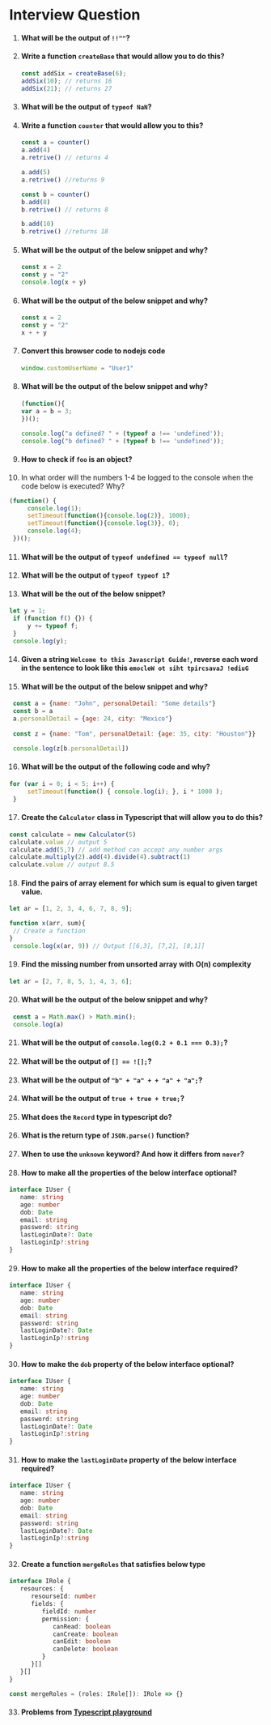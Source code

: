 # Interview Question

1. #### What will be the output of `!!""`?
2. #### Write a function `createBase` that would allow you to do this?
   ```javascript
   const addSix = createBase(6);
   addSix(10); // returns 16
   addSix(21); // returns 27
   ```
3. #### What will be the output of `typeof NaN`?
4. #### Write a function `counter` that would allow you to this?
   ```javascript
   const a = counter()
   a.add(4)
   a.retrive() // returns 4
   
   a.add(5)
   a.retrive() //returns 9
   
   const b = counter()
   b.add(8)
   b.retrive() // returns 8
   
   b.add(10)
   b.retrive() //returns 18
   ```
5. #### What will be the output of the below snippet and why?
    ```javascript
   const x = 2
   const y = "2"
   console.log(x + y)
    ```
6. #### What will be the output of the below snippet and why?
    ```javascript
   const x = 2
   const y = "2"
   x + + y
    ```
7. #### Convert this browser code to nodejs code
   ```javascript
   window.customUserName = "User1"
   ```
8. #### What will be the output of the below snippet and why?
   ```javascript
   (function(){
   var a = b = 3;
   })();

   console.log("a defined? " + (typeof a !== 'undefined'));
   console.log("b defined? " + (typeof b !== 'undefined'));
   ```
9. #### How to check if `foo` is an object?
10. In what order will the numbers 1-4 be logged to the console when the code below is executed? Why?
   ```javascript
   (function() {
        console.log(1); 
        setTimeout(function(){console.log(2)}, 1000); 
        setTimeout(function(){console.log(3)}, 0); 
        console.log(4);
    })();
   ```
11. #### What will be the output of `typeof undefined == typeof null`?
12. #### What will be the output of `typeof typeof 1`?
13. #### What will be the out of the below snippet?
   ```javascript
   let y = 1;
    if (function f() {}) {
        y += typeof f;
    }
    console.log(y);
   ```
14. #### Given a string `Welcome to this Javascript Guide!`, reverse each word in the sentence to look like this `emocleW ot siht tpircsavaJ !ediuG`
15. #### What will be the output of the below snippet and why?
   ```javascript
    const a = {name: "John", personalDetail: "Some details"}
    const b = a
    a.personalDetail = {age: 24, city: "Mexico"}
    
    const z = {name: "Tom", personalDetail: {age: 35, city: "Houston"}}

    console.log(z[b.personalDetail])
   ```
16. #### What will be the output of the following code and why?
   ```javascript
   for (var i = 0; i < 5; i++) {
	    setTimeout(function() { console.log(i); }, i * 1000 );
    }
   ```
17. #### Create the `Calculator` class in Typescript that will allow you to do this?
   ```typescript
   const calculate = new Calculator(5)
   calculate.value // output 5
   calculate.add(5,7) // add method can accept any number args
   calculate.multiply(2).add(4).divide(4).subtract(1)
   calculate.value // output 8.5
   ```
18. #### Find the pairs of array element for which sum is equal to given target value.
   ```javascript
   let ar = [1, 2, 3, 4, 6, 7, 8, 9];

   function x(arr, sum){
    // Create a function
   }
    console.log(x(ar, 9)) // Output [[6,3], [7,2], [8,1]]
   ```
19. #### Find the missing number from unsorted array with O(n) complexity
   ```javascript
   let ar = [2, 7, 8, 5, 1, 4, 3, 6];
   ```
20. #### What will be the output of the below snippet and why?
   ```javascript
    const a = Math.max() > Math.min();
    console.log(a)
   ```
21. #### What will be the output of `console.log(0.2 + 0.1 === 0.3);`?
22. #### What will be the output of `[] == ![];`?
23. #### What will be the output of `"b" + "a" + + "a" + "a";`?
24. #### What will be the output of `true + true + true;`?
25. #### What does the `Record` type in typescript do?
26. #### What is the return type of `JSON.parse()` function?
27. #### When to use the `unknown` keyword? And how it differs from `never`?
28. #### How to make all the properties of the below interface optional?
   ```typescript
   interface IUser {
      name: string
      age: number
      dob: Date
      email: string
      password: string
      lastLoginDate?: Date
      lastLoginIp?:string
   }
   ```
29. #### How to make all the properties of the below interface required?
   ```typescript
   interface IUser {
      name: string
      age: number
      dob: Date
      email: string
      password: string
      lastLoginDate?: Date
      lastLoginIp?:string
   }
   ```
30. #### How to make the `dob` property of the below interface optional?
   ```typescript
   interface IUser {
      name: string
      age: number
      dob: Date
      email: string
      password: string
      lastLoginDate?: Date
      lastLoginIp?:string
   }
   ```
31. #### How to make the `lastLoginDate` property of the below interface required?
   ```typescript
   interface IUser {
      name: string
      age: number
      dob: Date
      email: string
      password: string
      lastLoginDate?: Date
      lastLoginIp?:string
   }
   ```
32. #### Create a function `mergeRoles` that satisfies below type
   ```typescript
   interface IRole {
      resources: {
         resourseId: number
         fields: {
            fieldId: number
            permission: {
               canRead: boolean
               canCreate: boolean
               canEdit: boolean
               canDelete: boolean
            }
         }[]
      }[]
   }
   
   const mergeRoles = (roles: IRole[]): IRole => {}
   ```

33. #### Problems from [Typescript playground](https://www.typescriptlang.org/play?#code/PTAEEEBtNAXALApqARoyB7A7qAjgV0QGdYBLDAOyNAEMAnZByG2RAEzgzgE8AHYgMZ1SvWADpQAMVIAPYAGUMkAG7IEyAsTKVqKbqABW+EqAHwaFAOakrcJD35ExAKGchQARgkBhC6G4Y+KBEvBiwtKC8dBgokIgAtqCUoJaIsACqRIh0oABm+BQC2hQA-KAAkrn+xAA0kXE0WXmyoKSwdRYcWPD6bBjEFADk4TQOyNnRORgCAvg5SAwlzrB8yAAqmdmgALygAN7OoEegFDTxiABcwbDCVjWHxwk0pJBXJLeWzgC+rgI64akMlkcrsABQASiuG2BOwAfPsHkc-lRwsYtrsDscsSczpdQAAiABS8Eo+Pu2Me8WerwJBiIlAAAogZGdeHExH94mTEdjeI0iFgMHQ2Fd8WstB4AEwAZnxPJ+WIYsDmFFAaLo31cbjAkokABEuPTzqZzFZkDY7Mg0JgcH82Mh6XYWKAZKAlSrqOoxv5Ivz2CcwrQKNxnPlCsUXaDuFcLNxIUH9Jjju66KqQz9nMiTKNdjJQQBWAAs4K17mlPlNqUtY2oGCquRsbE2OTDRXIqsdCGdpCqpA49Es+HOFHCpGoFEDfKIWQ46lVbTdaQ9FWbAG0ALpJdR0LBj5DlZvLVYrmEYnl9q4UIdoOjk46nc5vG42Sx3o5PF5Pj6azP-NXAogrgPYENx2UBVx5PZWhFTw6gfPF8WbTwyVAD8aXxdUPCZFl4jZRAOQwLlQC+N99mgq5JTg3FRSQyUULQ0V1UlbDWXZTl8WI0ioIvUBpSox8CSQ2U6gYgl1WlFjcLYwiOJIyDyNAQt+IQpDC3oqlPzE4FC0kvCCKIuSsW4mD82UmiYXzdTqUY4F8106SDPuddXFbCMGwoJtgVBPsSkva9snBBEsR7UBvLYQKU1VdUnHcthQXVOF-2yMQ+x2bZdj7QKAB8sqSugiFXAAGZzFSXVM8qIH9tUUnwGBYZBRlSChslIAQpCFRIbFYOhchoARkFyIVq2tbA8g6pIUAMRAigkQa6ESGIpqKUBd2gWhICwGhuGoZFYGeVVYEFSJon4OgyGIUBlBoSBCCDDg0IkeRzH4JIqium7EGqxbpvCAQ-DQBMEBfOoUHwcIJiG77lviYxwkoSB9F2-bjowU7zuoXJokSd7bqh8JQfCBAMCaKJUeydHLuu27Vpga7Nu21AHWfKwXF-FExvmsCkyOHG8W57FRPxVgSHsxBuQpI54NFcUTGbcWJd4ElmquABONX1ZV0isRoVIrnzAA2UjDMeOhJkAoKJcFgA5QN3tStDaDYNgGGneWKUVygEJt8I7Y4D3mpOfy6DlLEfgzar8wrCwqy9FZHA54b0FG1z22CLgu1HKpXU6H0ByHRAR2oegrTCeBA-iG9LVVK8K62MdF2VVN2DqEKUFL2gGGuD4q67l9WmoSL2BcLMRidsDQRkGNgzqaME3jWNEv5yKXVAABqfxviAA)

